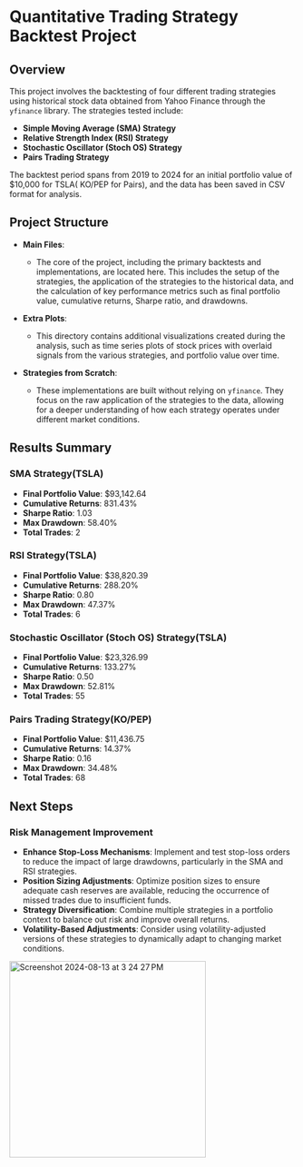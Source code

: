 # Quantitative Trading Strategy Backtest Project

## Overview

This project involves the backtesting of four different trading strategies using historical stock data obtained from Yahoo Finance through the `yfinance` library. The strategies tested include:
- **Simple Moving Average (SMA) Strategy**
- **Relative Strength Index (RSI) Strategy**
- **Stochastic Oscillator (Stoch OS) Strategy**
- **Pairs Trading Strategy**

The backtest period spans from 2019 to 2024 for an initial portfolio value of $10,000 for TSLA( KO/PEP for Pairs), and the data has been saved in CSV format for analysis.

## Project Structure

- **Main Files**: 
  - The core of the project, including the primary backtests and implementations, are located here. This includes the setup of the strategies, the application of the strategies to the historical data, and the calculation of key performance metrics such as final portfolio value, cumulative returns, Sharpe ratio, and drawdowns.
  
- **Extra Plots**: 
  - This directory contains additional visualizations created during the analysis, such as time series plots of stock prices with overlaid signals from the various strategies, and portfolio value over time.
  
- **Strategies from Scratch**: 
  - These implementations are built without relying on `yfinance`. They focus on the raw application of the strategies to the data, allowing for a deeper understanding of how each strategy operates under different market conditions.

## Results Summary

### SMA Strategy(TSLA)
- **Final Portfolio Value**: $93,142.64
- **Cumulative Returns**: 831.43%
- **Sharpe Ratio**: 1.03
- **Max Drawdown**: 58.40%
- **Total Trades**: 2

### RSI Strategy(TSLA)
- **Final Portfolio Value**: $38,820.39
- **Cumulative Returns**: 288.20%
- **Sharpe Ratio**: 0.80
- **Max Drawdown**: 47.37%
- **Total Trades**: 6

### Stochastic Oscillator (Stoch OS) Strategy(TSLA)
- **Final Portfolio Value**: $23,326.99
- **Cumulative Returns**: 133.27%
- **Sharpe Ratio**: 0.50
- **Max Drawdown**: 52.81%
- **Total Trades**: 55

### Pairs Trading Strategy(KO/PEP)
- **Final Portfolio Value**: $11,436.75
- **Cumulative Returns**: 14.37%
- **Sharpe Ratio**: 0.16
- **Max Drawdown**: 34.48%
- **Total Trades**: 68

## Next Steps

### Risk Management Improvement
- **Enhance Stop-Loss Mechanisms**: Implement and test stop-loss orders to reduce the impact of large drawdowns, particularly in the SMA and RSI strategies.
- **Position Sizing Adjustments**: Optimize position sizes to ensure adequate cash reserves are available, reducing the occurrence of missed trades due to insufficient funds.
- **Strategy Diversification**: Combine multiple strategies in a portfolio context to balance out risk and improve overall returns.
- **Volatility-Based Adjustments**: Consider using volatility-adjusted versions of these strategies to dynamically adapt to changing market conditions.


<img width="346" alt="Screenshot 2024-08-13 at 3 24 27 PM" src="https://github.com/user-attachments/assets/3c7266ad-86d8-4701-85c1-1c1fdefee44d">
